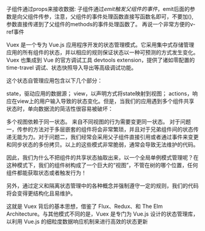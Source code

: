 子组件通过props来接收数据:
子组件通过$emit触发父组件的事件，$emit后面的参数是向父组件传参，注意，父组件的事件处理函数直接写函数名即可，不要加(),参数直接传递到了父组件的methods的事件处理函数了。
再说一个非常方便的v-ref事件



Vuex 是一个专为 Vue.js 应用程序开发的状态管理模式。它采用集中式存储管理应用的所有组件的状态，并以相应的规则保证状态以一种可预测的方式发生变化。Vuex 也集成到 Vue 的官方调试工具 devtools extension，提供了诸如零配置的 time-travel 调试、状态快照导入导出等高级调试功能。

这个状态自管理应用包含以下几个部分：

state，驱动应用的数据源；
view，以声明方式将state映射到视图；
actions，响应在view上的用户输入导致的状态变化。但是，当我们的应用遇到多个组件共享状态时，单向数据流的简洁性很容易被破坏：

多个视图依赖于同一状态。
来自不同视图的行为需要变更同一状态。
对于问题一，传参的方法对于多层嵌套的组件将会非常繁琐，并且对于兄弟组件间的状态传递无能为力。对于问题二，我们经常会采用父子组件直接引用或者通过事件来变更和同步状态的多份拷贝。以上的这些模式非常脆弱，通常会导致无法维护的代码。

因此，我们为什么不把组件的共享状态抽取出来，以一个全局单例模式管理呢？在这种模式下，我们的组件树构成了一个巨大的“视图”，不管在树的哪个位置，任何组件都能获取状态或者触发行为！

另外，通过定义和隔离状态管理中的各种概念并强制遵守一定的规则，我们的代码将会变得更结构化且易维护。

这就是 Vuex 背后的基本思想，借鉴了 Flux、Redux、和 The Elm Architecture。与其他模式不同的是，Vuex 是专门为 Vue.js 设计的状态管理库，以利用 Vue.js 的细粒度数据响应机制来进行高效的状态更新